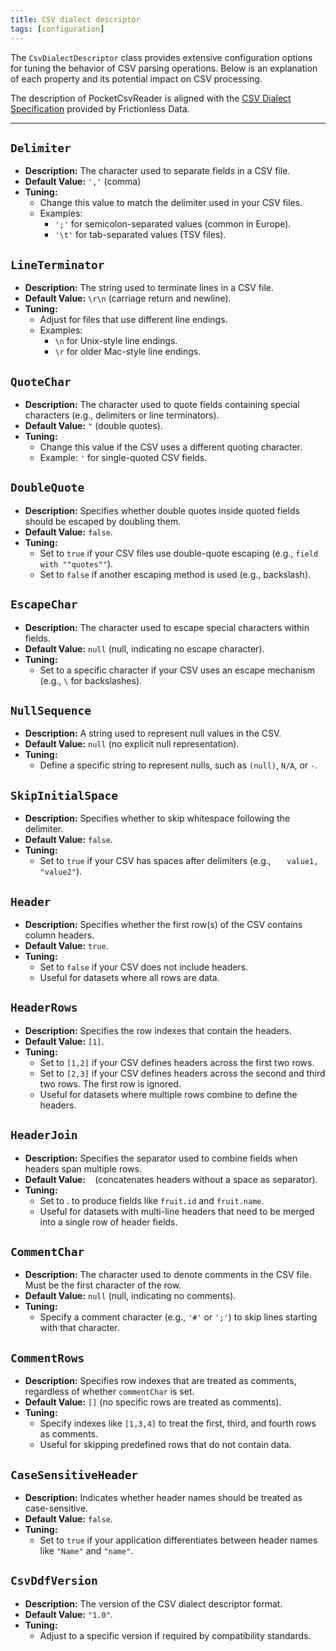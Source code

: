 ```yaml
---
title: CSV dialect descriptor
tags: [configuration]
---
```

The `CsvDialectDescriptor` class provides extensive configuration options for tuning the behavior of CSV parsing operations. Below is an explanation of each property and its potential impact on CSV processing. 

The description of PocketCsvReader is aligned with the [CSV Dialect Specification](https://specs.frictionlessdata.io/csv-dialect/#specification) provided by Frictionless Data.

---

## `Delimiter`

- **Description:** The character used to separate fields in a CSV file.
- **Default Value:** `','` (comma)
- **Tuning:**
  - Change this value to match the delimiter used in your CSV files.
  - Examples:
    - `';'` for semicolon-separated values (common in Europe).
    - `'\t'` for tab-separated values (TSV files).

## `LineTerminator`

- **Description:** The string used to terminate lines in a CSV file.
- **Default Value:** `\r\n` (carriage return and newline).
- **Tuning:**
  - Adjust for files that use different line endings.
  - Examples:
    - `\n` for Unix-style line endings.
    - `\r` for older Mac-style line endings.

## `QuoteChar`

- **Description:** The character used to quote fields containing special characters (e.g., delimiters or line terminators).
- **Default Value:** `"` (double quotes).
- **Tuning:**
  - Change this value if the CSV uses a different quoting character.
  - Example: `'` for single-quoted CSV fields.

## `DoubleQuote`

- **Description:** Specifies whether double quotes inside quoted fields should be escaped by doubling them.
- **Default Value:** `false`.
- **Tuning:**
  - Set to `true` if your CSV files use double-quote escaping (e.g., `field with ""quotes""`).
  - Set to `false` if another escaping method is used (e.g., backslash).

## `EscapeChar`

- **Description:** The character used to escape special characters within fields.
- **Default Value:** `null` (null, indicating no escape character).
- **Tuning:**
  - Set to a specific character if your CSV uses an escape mechanism (e.g., `\` for backslashes).

## `NullSequence`

- **Description:** A string used to represent null values in the CSV.
- **Default Value:** `null` (no explicit null representation).
- **Tuning:**
  - Define a specific string to represent nulls, such as `(null)`, `N/A`, or `-`.

## `SkipInitialSpace`

- **Description:** Specifies whether to skip whitespace following the delimiter.
- **Default Value:** `false`.
- **Tuning:**
  - Set to `true` if your CSV has spaces after delimiters (e.g., `   value1, "value2"`).

## `Header`

- **Description:** Specifies whether the first row(s) of the CSV contains column headers.
- **Default Value:** `true`.
- **Tuning:**
  - Set to `false` if your CSV does not include headers.
  - Useful for datasets where all rows are data.

## `HeaderRows`

- **Description:** Specifies the row indexes that contain the headers.
- **Default Value:** `[1]`.
- **Tuning:**
  - Set to `[1,2]` if your CSV defines headers across the first two rows.
  - Set to `[2,3]` if your CSV defines headers across the second and third two rows. The first row is ignored.
  - Useful for datasets where multiple rows combine to define the headers.

## `HeaderJoin`

- **Description:** Specifies the separator used to combine fields when headers span multiple rows.
- **Default Value:** ` ` (concatenates headers without a space as separator).
- **Tuning:**
  - Set to . to produce fields like `fruit.id` and `fruit.name`.
  - Useful for datasets with multi-line headers that need to be merged into a single row of header fields.

## `CommentChar`

- **Description:** The character used to denote comments in the CSV file. Must be the first character of the row.
- **Default Value:** `null` (null, indicating no comments).
- **Tuning:**
  - Specify a comment character (e.g., `'#'` or `';'`) to skip lines starting with that character.

## `CommentRows`

- **Description:** Specifies row indexes that are treated as comments, regardless of whether `commentChar` is set.
- **Default Value:** `[]` (no specific rows are treated as comments).
- **Tuning:**
  - Specify indexes like `[1,3,4]` to treat the first, third, and fourth rows as comments.
  - Useful for skipping predefined rows that do not contain data.

## `CaseSensitiveHeader`

- **Description:** Indicates whether header names should be treated as case-sensitive.
- **Default Value:** `false`.
- **Tuning:**
  - Set to `true` if your application differentiates between header names like `"Name"` and `"name"`.

## `CsvDdfVersion`

- **Description:** The version of the CSV dialect descriptor format.
- **Default Value:** `"1.0"`.
- **Tuning:**
  - Adjust to a specific version if required by compatibility standards.
